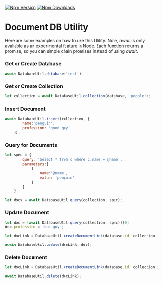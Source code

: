 [![Npm Version](https://img.shields.io/npm/v/documentdb-util.svg?style=flat)](https://www.npmjs.com/package/documentdb-util)
[![Npm Downloads](https://img.shields.io/npm/dm/documentdb-util.svg?style=flat)](https://www.npmjs.com/package/documentdb-util)
# Document DB Utility
Here are some examples on how to use this Utility. Note, *await* is only avaliable as an experimental feature in Node. Each function returns a promise, so you can simple chain promises instead of using *await*.

### Get or Create Database

```javascript
await DatabaseUtil.database('test');
```

### Get or Create Collection

```javascript
let collection = await DatabaseUtil.collection(database, 'people');
```

### Insert Document

```javascript
await DatabaseUtil.insert(collection, {
        name:'penguin',
        profession: 'good guy'
    });
```

### Query for Documents

```javascript
let spec = {
        query: 'Select * from c where c.name = @name',
        parameters:[
            {
                name:'@name',
                value: 'penguin'
            }
        ]
    }

let docs = await DatabaseUtil.query(collection, spec);
```

### Update Document

```javascript
let doc = (await DatabaseUtil.query(collection, spec))[0];
doc.profession = "bad guy";

let docLink = DatabaseUtil.createDocumentLink(database.id, collection.id, doc.id);

await DatabaseUtil.update(docLink, doc);
```

### Delete Document
```javascript
let docLink = DatabaseUtil.createDocumentLink(database.id, collection.id, doc.id);

await DatabaseUtil.delete(docLink);
```
